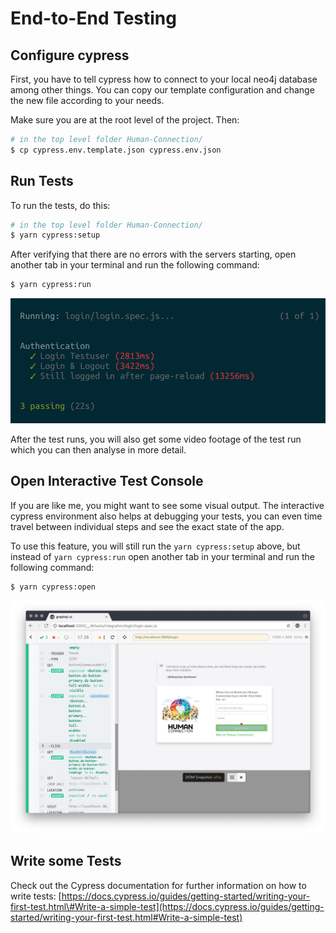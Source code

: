 # End-to-End Testing

## Configure cypress

First, you have to tell cypress how to connect to your local neo4j database
among other things. You can copy our template configuration and change the new
file according to your needs.

Make sure you are at the root level of the project. Then:
```bash
# in the top level folder Human-Connection/
$ cp cypress.env.template.json cypress.env.json
```

## Run Tests

To run the tests, do this:

```bash
# in the top level folder Human-Connection/
$ yarn cypress:setup
```

After verifying that there are no errors with the servers starting, open another tab in your terminal and run the following command:

```bash
$ yarn cypress:run
```

![Console output after running cypress test](../.gitbook/assets/grafik%20%281%29.png)

After the test runs, you will also get some video footage of the test run which you can then analyse in more detail.

## Open Interactive Test Console

If you are like me, you might want to see some visual output. The interactive cypress environment also helps at debugging your tests, you can even time travel between individual steps and see the exact state of the app.

To use this feature, you will still run the `yarn cypress:setup` above, but instead of `yarn cypress:run` open another tab in your terminal and run the following command:

```bash
$ yarn cypress:open
```

![Interactive Cypress Environment](../.gitbook/assets/grafik-1%20%281%29.png)

## Write some Tests

Check out the Cypress documentation for further information on how to write tests:
[https://docs.cypress.io/guides/getting-started/writing-your-first-test.html\#Write-a-simple-test](https://docs.cypress.io/guides/getting-started/writing-your-first-test.html#Write-a-simple-test)


